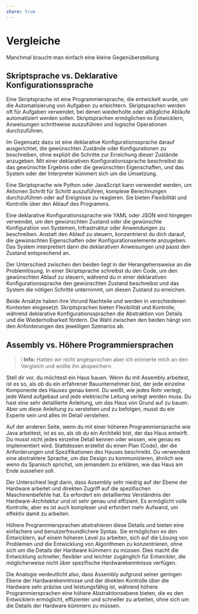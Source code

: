 ```yaml
---
share: true
---
```


# Vergleiche

Manchmal braucht man einfach eine kleine Gegenüberstellung

## Skriptsprache vs. Deklarative Konfigurationssprache

Eine Skriptsprache ist eine Programmiersprache, die entwickelt wurde, um die Automatisierung von Aufgaben zu erleichtern. Skriptsprachen werden oft für Aufgaben verwendet, bei denen wiederholte oder alltägliche Abläufe automatisiert werden sollen. Skriptsprachen ermöglichen es Entwicklern, Anweisungen schrittweise auszuführen und logische Operationen durchzuführen.

Im Gegensatz dazu ist eine deklarative Konfigurationssprache darauf ausgerichtet, die gewünschten Zustände oder Konfigurationen zu beschreiben, ohne explizit die Schritte zur Erreichung dieser Zustände anzugeben. Mit einer deklarativen Konfigurationssprache beschreibst du das gewünschte Ergebnis oder die gewünschten Eigenschaften, und das System oder der Interpreter kümmert sich um die Umsetzung.

Eine Skriptsprache wie Python oder JavaScript kann verwendet werden, um Aktionen Schritt für Schritt auszuführen, komplexe Berechnungen durchzuführen oder auf Ereignisse zu reagieren. Sie bieten Flexibilität und Kontrolle über den Ablauf des Programms.

Eine deklarative Konfigurationssprache wie YAML oder JSON wird hingegen verwendet, um den gewünschten Zustand oder die gewünschte Konfiguration von Systemen, Infrastruktur oder Anwendungen zu beschreiben. Anstatt den Ablauf zu steuern, konzentrierst du dich darauf, die gewünschten Eigenschaften oder Konfigurationselemente anzugeben. Das System interpretiert dann die deklarativen Anweisungen und passt den Zustand entsprechend an.

Der Unterschied zwischen den beiden liegt in der Herangehensweise an die Problemlösung. In einer Skriptsprache schreibst du den Code, um den gewünschten Ablauf zu steuern, während du in einer deklarativen Konfigurationssprache den gewünschten Zustand beschreibst und das System die nötigen Schritte unternimmt, um diesen Zustand zu erreichen.

Beide Ansätze haben ihre Vorund Nachteile und werden in verschiedenen Kontexten eingesetzt. Skriptsprachen bieten Flexibilität und Kontrolle, während deklarative Konfigurationssprachen die Abstraktion von Details und die Wiederholbarkeit fördern. Die Wahl zwischen den beiden hängt von den Anforderungen des jeweiligen Szenarios ab.

## Assembly vs. Höhere Programmiersprachen

> ℹ **Info:**
> Hatten wir nicht angesprochen aber ich erinnerte mich an den Vergleich und wollte ihn abspeichern

Stell dir vor, du möchtest ein Haus bauen. Wenn du mit Assembly arbeitest, ist es so, als ob du ein erfahrener Bauunternehmer bist, der jede einzelne Komponente des Hauses genau kennt. Du weißt, wie jedes Rohr verlegt, jede Wand aufgebaut und jede elektrische Leitung verlegt werden muss. Du hast eine sehr detaillierte Anleitung, um das Haus von Grund auf zu bauen. Aber um diese Anleitung zu verstehen und zu befolgen, musst du ein Experte sein und alles im Detail verstehen.

Auf der anderen Seite, wenn du mit einer höheren Programmiersprache wie Java arbeitest, ist es so, als ob du ein Architekt bist, der das Haus entwirft. Du musst nicht jedes einzelne Detail kennen oder wissen, wie genau es implementiert wird. Stattdessen erstellst du einen Plan (Code), der die Anforderungen und Spezifikationen des Hauses beschreibt. Du verwendest eine abstraktere Sprache, um das Design zu kommunizieren, ähnlich wie wenn du Spanisch sprichst, um jemandem zu erklären, wie das Haus am Ende aussehen soll.

Der Unterschied liegt darin, dass Assembly sehr niedrig auf der Ebene der Hardware arbeitet und direkten Zugriff auf die spezifischen Maschinenbefehle hat. Es erfordert ein detailliertes Verständnis der Hardware-Architektur und ist sehr genau und effizient. Es ermöglicht volle Kontrolle, aber es ist auch komplexer und erfordert mehr Aufwand, um effektiv damit zu arbeiten.

Höhere Programmiersprachen abstrahieren diese Details und bieten eine einfachere und benutzerfreundlichere Syntax. Sie ermöglichen es den Entwicklern, auf einem höheren Level zu arbeiten, sich auf die Lösung von Problemen und die Entwicklung von Algorithmen zu konzentrieren, ohne sich um die Details der Hardware kümmern zu müssen. Dies macht die Entwicklung schneller, flexibler und leichter zugänglich für Entwickler, die möglicherweise nicht über spezifische Hardwarekenntnisse verfügen.

Die Analogie verdeutlicht also, dass Assembly aufgrund seiner geringen Ebene der Hardwarekenntnisse und der direkten Kontrolle über die Hardware sehr präzise und leistungsfähig ist, während höhere Programmiersprachen eine höhere Abstraktionsebene bieten, die es den Entwicklern ermöglicht, effizienter und schneller zu arbeiten, ohne sich um die Details der Hardware kümmern zu müssen.